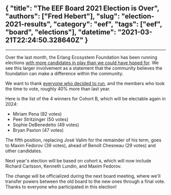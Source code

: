{
  "title": "The EEF Board 2021 Election is Over",
  "authors": ["Fred Hebert"],
  "slug": "election-2021-results",
  "category": "eef",
  "tags": ["eef", "board", "elections"],
  "datetime": "2021-03-21T22:24:50.328640Z"
}
---
---

Over the last month, the Erlang Ecosystem Foundation has been running elections [with more candidates in play than we could have hoped for](https://erlef.org/news/eef/election-2021). We see this larger involvement as a statement that the community believes the foundation can make a difference within the community.

We want to thank [everyone who decided to run](https://erlef.org/news/eef/election-2021#who-are-the-current-candidates), and the members who took the time to vote, roughly 40% more than last year.

Here is the list of the 4 winners for Cohort B, which will be electable again in 2024:

- Miriam Pena (82 votes)
- Peer Stritzinger (50 votes)
- Sophie DeBenedetto (49 votes)
- Bryan Paxton (47 votes)

The fifth position, replacing José Valim for the remainder of his term, goes to Maxim Fedorov (39 votes), ahead of Benoît Chesneau (29 votes) and other candidates.

Next year's election will be based on cohort `A`, which will now include Richard Carlsson,
Kenneth Lundin, and Maxim Fedorov.

The change will be officialized during the next board meeting, where we'll transfer powers between the old board to the new ones through a final vote. Thanks to everyone who participated in this election!

